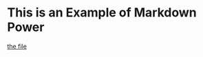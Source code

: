 # This is an Example of Markdown Power

[the file](https://github.com/WolfJack24/Markdown-Example/blob/main/Markdown-eg.md)
